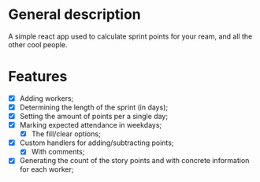# General description
A simple react app used to calculate sprint points for your ream, and all the other cool people.

# Features
- [x] Adding workers;
- [x] Determining the length of the sprint (in days);
- [x] Setting the amount of points per a single day;
- [x] Marking expected attendance in weekdays;
    - [x] The fill/clear options;
- [x] Custom handlers for adding/subtracting points;
    - [x] With comments;
- [x] Generating the count of the story points and with concrete information for each worker;
